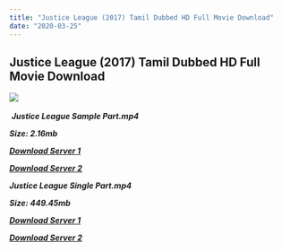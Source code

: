 ```yaml
---
title: "Justice League (2017) Tamil Dubbed HD Full Movie Download"
date: "2020-03-25"
---
```


## Justice League (2017) Tamil Dubbed HD Full Movie Download

![](https://images.moviebuff.com/d11e0dac-f4e4-4846-8054-496e362d1d3c?w=1000) 

 _**Justice League Sample Part.mp4**_

_**Size: 2.16mb**_

[_**Download Server 1**_](http://n.wetransfer.vip/files/Tamil{5adf554ba90925c4992f0fe8eae1093bfca14c1a880041370a5a335b793ae9c1}20Dubbed{5adf554ba90925c4992f0fe8eae1093bfca14c1a880041370a5a335b793ae9c1}20Movies/Tamil{5adf554ba90925c4992f0fe8eae1093bfca14c1a880041370a5a335b793ae9c1}202017{5adf554ba90925c4992f0fe8eae1093bfca14c1a880041370a5a335b793ae9c1}20Dubbed{5adf554ba90925c4992f0fe8eae1093bfca14c1a880041370a5a335b793ae9c1}20Movies/Justice{5adf554ba90925c4992f0fe8eae1093bfca14c1a880041370a5a335b793ae9c1}20League{5adf554ba90925c4992f0fe8eae1093bfca14c1a880041370a5a335b793ae9c1}20(2017)/Justice{5adf554ba90925c4992f0fe8eae1093bfca14c1a880041370a5a335b793ae9c1}20League{5adf554ba90925c4992f0fe8eae1093bfca14c1a880041370a5a335b793ae9c1}20(2017){5adf554ba90925c4992f0fe8eae1093bfca14c1a880041370a5a335b793ae9c1}20BDRip/Justice{5adf554ba90925c4992f0fe8eae1093bfca14c1a880041370a5a335b793ae9c1}20League{5adf554ba90925c4992f0fe8eae1093bfca14c1a880041370a5a335b793ae9c1}20(2017){5adf554ba90925c4992f0fe8eae1093bfca14c1a880041370a5a335b793ae9c1}20Sample{5adf554ba90925c4992f0fe8eae1093bfca14c1a880041370a5a335b793ae9c1}20(640x360).mp4)

[_**Download Server 2**_](http://n.wetransfer.vip/files/Tamil{5adf554ba90925c4992f0fe8eae1093bfca14c1a880041370a5a335b793ae9c1}20Dubbed{5adf554ba90925c4992f0fe8eae1093bfca14c1a880041370a5a335b793ae9c1}20Movies/Tamil{5adf554ba90925c4992f0fe8eae1093bfca14c1a880041370a5a335b793ae9c1}202017{5adf554ba90925c4992f0fe8eae1093bfca14c1a880041370a5a335b793ae9c1}20Dubbed{5adf554ba90925c4992f0fe8eae1093bfca14c1a880041370a5a335b793ae9c1}20Movies/Justice{5adf554ba90925c4992f0fe8eae1093bfca14c1a880041370a5a335b793ae9c1}20League{5adf554ba90925c4992f0fe8eae1093bfca14c1a880041370a5a335b793ae9c1}20(2017)/Justice{5adf554ba90925c4992f0fe8eae1093bfca14c1a880041370a5a335b793ae9c1}20League{5adf554ba90925c4992f0fe8eae1093bfca14c1a880041370a5a335b793ae9c1}20(2017){5adf554ba90925c4992f0fe8eae1093bfca14c1a880041370a5a335b793ae9c1}20BDRip/Justice{5adf554ba90925c4992f0fe8eae1093bfca14c1a880041370a5a335b793ae9c1}20League{5adf554ba90925c4992f0fe8eae1093bfca14c1a880041370a5a335b793ae9c1}20(2017){5adf554ba90925c4992f0fe8eae1093bfca14c1a880041370a5a335b793ae9c1}20Sample{5adf554ba90925c4992f0fe8eae1093bfca14c1a880041370a5a335b793ae9c1}20(640x360).mp4)

_**Justice League Single Part.mp4**_

_**Size: 449.45mb**_

[_**Download Server 1**_](http://n.wetransfer.vip/files/Tamil{5adf554ba90925c4992f0fe8eae1093bfca14c1a880041370a5a335b793ae9c1}20Dubbed{5adf554ba90925c4992f0fe8eae1093bfca14c1a880041370a5a335b793ae9c1}20Movies/Tamil{5adf554ba90925c4992f0fe8eae1093bfca14c1a880041370a5a335b793ae9c1}202017{5adf554ba90925c4992f0fe8eae1093bfca14c1a880041370a5a335b793ae9c1}20Dubbed{5adf554ba90925c4992f0fe8eae1093bfca14c1a880041370a5a335b793ae9c1}20Movies/Justice{5adf554ba90925c4992f0fe8eae1093bfca14c1a880041370a5a335b793ae9c1}20League{5adf554ba90925c4992f0fe8eae1093bfca14c1a880041370a5a335b793ae9c1}20(2017)/Justice{5adf554ba90925c4992f0fe8eae1093bfca14c1a880041370a5a335b793ae9c1}20League{5adf554ba90925c4992f0fe8eae1093bfca14c1a880041370a5a335b793ae9c1}20(2017){5adf554ba90925c4992f0fe8eae1093bfca14c1a880041370a5a335b793ae9c1}20BDRip/Justice{5adf554ba90925c4992f0fe8eae1093bfca14c1a880041370a5a335b793ae9c1}20League{5adf554ba90925c4992f0fe8eae1093bfca14c1a880041370a5a335b793ae9c1}20(2017){5adf554ba90925c4992f0fe8eae1093bfca14c1a880041370a5a335b793ae9c1}20Single{5adf554ba90925c4992f0fe8eae1093bfca14c1a880041370a5a335b793ae9c1}20Part{5adf554ba90925c4992f0fe8eae1093bfca14c1a880041370a5a335b793ae9c1}20(640x360).mp4)

_**[Download Server 2](http://n.wetransfer.vip/files/Tamil{5adf554ba90925c4992f0fe8eae1093bfca14c1a880041370a5a335b793ae9c1}20Dubbed{5adf554ba90925c4992f0fe8eae1093bfca14c1a880041370a5a335b793ae9c1}20Movies/Tamil{5adf554ba90925c4992f0fe8eae1093bfca14c1a880041370a5a335b793ae9c1}202017{5adf554ba90925c4992f0fe8eae1093bfca14c1a880041370a5a335b793ae9c1}20Dubbed{5adf554ba90925c4992f0fe8eae1093bfca14c1a880041370a5a335b793ae9c1}20Movies/Justice{5adf554ba90925c4992f0fe8eae1093bfca14c1a880041370a5a335b793ae9c1}20League{5adf554ba90925c4992f0fe8eae1093bfca14c1a880041370a5a335b793ae9c1}20(2017)/Justice{5adf554ba90925c4992f0fe8eae1093bfca14c1a880041370a5a335b793ae9c1}20League{5adf554ba90925c4992f0fe8eae1093bfca14c1a880041370a5a335b793ae9c1}20(2017){5adf554ba90925c4992f0fe8eae1093bfca14c1a880041370a5a335b793ae9c1}20BDRip/Justice{5adf554ba90925c4992f0fe8eae1093bfca14c1a880041370a5a335b793ae9c1}20League{5adf554ba90925c4992f0fe8eae1093bfca14c1a880041370a5a335b793ae9c1}20(2017){5adf554ba90925c4992f0fe8eae1093bfca14c1a880041370a5a335b793ae9c1}20Single{5adf554ba90925c4992f0fe8eae1093bfca14c1a880041370a5a335b793ae9c1}20Part{5adf554ba90925c4992f0fe8eae1093bfca14c1a880041370a5a335b793ae9c1}20(640x360).mp4)**_
